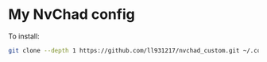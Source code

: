 # My NvChad config

To install:
```bash
git clone --depth 1 https://github.com/ll931217/nvchad_custom.git ~/.config/nvim
```
